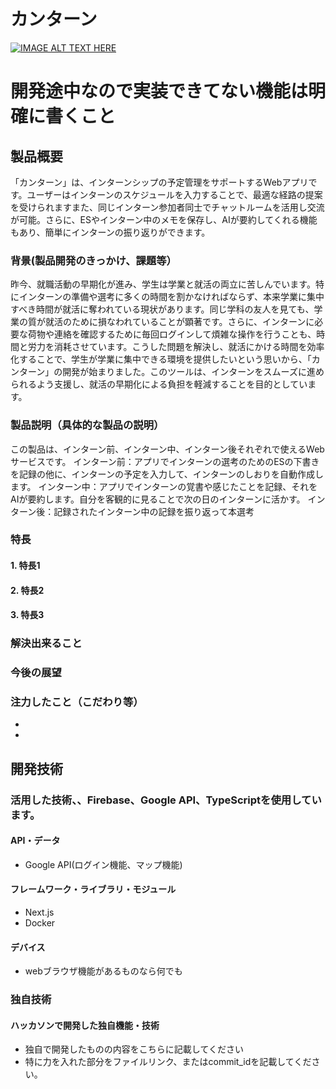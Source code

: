 # カンターン

[![IMAGE ALT TEXT HERE](https://jphacks.com/wp-content/uploads/2024/07/JPHACKS2024_ogp.jpg)](https://www.youtube.com/watch?v=DZXUkEj-CSI)
# 開発途中なので実装できてない機能は明確に書くこと
## 製品概要
「カンターン」は、インターンシップの予定管理をサポートするWebアプリです。ユーザーはインターンのスケジュールを入力することで、最適な経路の提案を受けられますまた、同じインターン参加者同士でチャットルームを活用し交流が可能。さらに、ESやインターン中のメモを保存し、AIが要約してくれる機能もあり、簡単にインターンの振り返りができます。
### 背景(製品開発のきっかけ、課題等）
昨今、就職活動の早期化が進み、学生は学業と就活の両立に苦しんでいます。特にインターンの準備や選考に多くの時間を割かなければならず、本来学業に集中すべき時間が就活に奪われている現状があります。同じ学科の友人を見ても、学業の質が就活のために損なわれていることが顕著です。さらに、インターンに必要な荷物や連絡を確認するために毎回ログインして煩雑な操作を行うことも、時間と労力を消耗させています。こうした問題を解決し、就活にかける時間を効率化することで、学生が学業に集中できる環境を提供したいという思いから、「カンターン」の開発が始まりました。このツールは、インターンをスムーズに進められるよう支援し、就活の早期化による負担を軽減することを目的としています。
### 製品説明（具体的な製品の説明）
この製品は、インターン前、インターン中、インターン後それぞれで使えるWebサービスです。
インターン前：アプリでインターンの選考のためのESの下書きを記録の他に、インターンの予定を入力して、インターンのしおりを自動作成します。
インターン中：アプリでインターンの覚書や感じたことを記録、それをAIが要約します。自分を客観的に見ることで次の日のインターンに活かす。
インターン後：記録されたインターン中の記録を振り返って本選考
### 特長
#### 1. 特長1
#### 2. 特長2
#### 3. 特長3

### 解決出来ること
### 今後の展望
### 注力したこと（こだわり等）
* 
* 

## 開発技術
### 活用した技術、、Firebase、Google API、TypeScriptを使用しています。
#### API・データ
* Google API(ログイン機能、マップ機能)

#### フレームワーク・ライブラリ・モジュール
* Next.js
* Docker

#### デバイス
* webブラウザ機能があるものなら何でも

### 独自技術
#### ハッカソンで開発した独自機能・技術
* 独自で開発したものの内容をこちらに記載してください
* 特に力を入れた部分をファイルリンク、またはcommit_idを記載してください。
